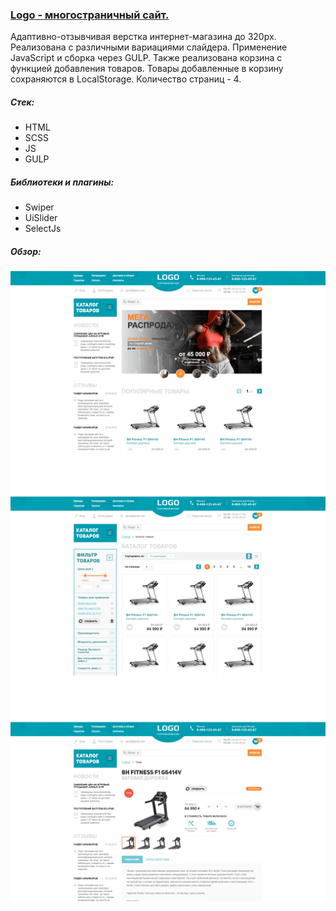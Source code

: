 ### [Logo - многостраничный сайт.](https://stalise.github.io/Logo-Shop/)
Адаптивно-отзывчивая верстка интернет-магазина до 320px. Реализована с различными вариациями слайдера. Применение JavaScript и сборка через GULP. Также реализована корзина с функцией добавления товаров. Товары добавленные в корзину сохраняются в LocalStorage.  Количество страниц - 4.

##### Стек:
* HTML
* SCSS
* JS
* GULP

##### Библиотеки и плагины:
* Swiper
* UiSlider
* SelectJs

##### Обзор:  
![screenshots](./img/LOGO_FON.png)
